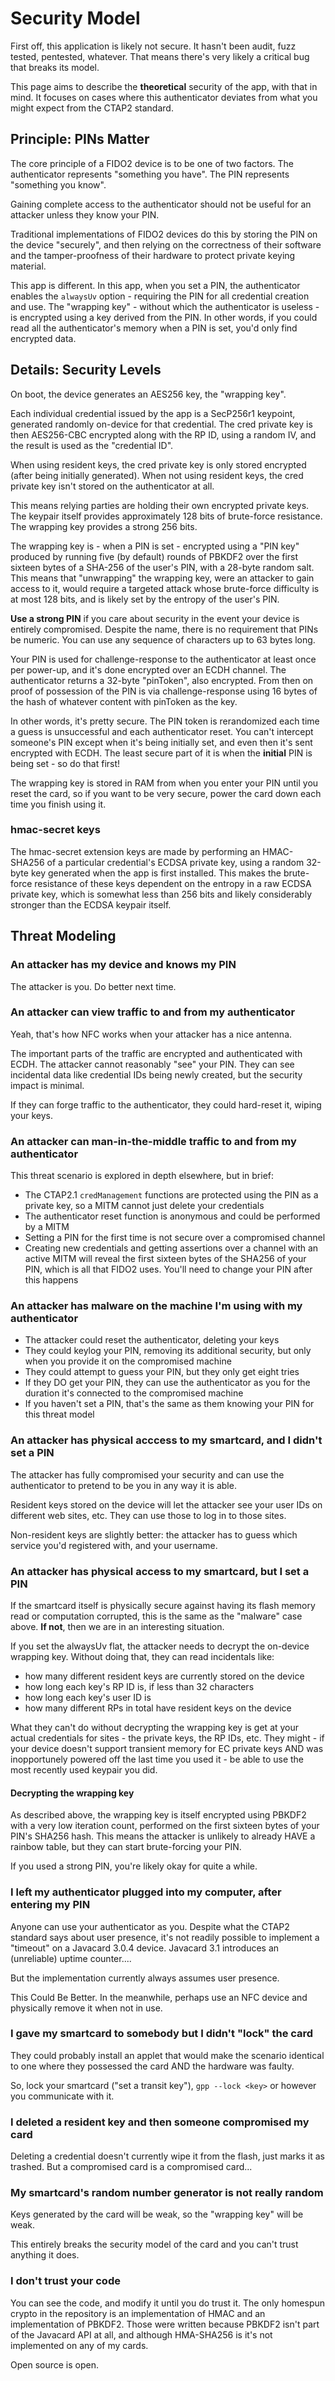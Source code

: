 # Security Model

First off, this application is likely not secure. It hasn't been
audit, fuzz tested, pentested, whatever. That means
there's very likely a critical bug that breaks its model.

This page aims to describe the **theoretical** security of the
app, with that in mind. It focuses on cases where this authenticator
deviates from what you might expect from the CTAP2 standard.

## Principle: PINs Matter

The core principle of a FIDO2 device is to be one of two factors.
The authenticator represents "something you have". The PIN represents
"something you know".

Gaining complete access to the authenticator should not be useful for
an attacker unless they know your PIN.

Traditional implementations of FIDO2 devices do this by storing the
PIN on the device "securely", and then relying on the correctness
of their software and the tamper-proofness of their hardware to
protect private keying material.

This app is different. In this app, when you set a PIN, the authenticator
enables the `alwaysUv` option - requiring the PIN for all credential
creation and use. The "wrapping key" - without which the authenticator
is useless - is encrypted using a key derived from the PIN. In other words,
if you could read all the authenticator's memory when a PIN is set, you'd
only find encrypted data.

## Details: Security Levels

On boot, the device generates an AES256 key, the "wrapping key".

Each individual credential issued by the app is a SecP256r1 keypoint,
generated randomly on-device for that credential. The cred private key
is then AES256-CBC encrypted along with the RP ID, using a random
IV, and the result is used as the "credential ID".

When using resident keys, the cred private key is only stored encrypted
(after being initially generated). When not using resident keys, the
cred private key isn't stored on the authenticator at all.

This means relying parties are holding their own encrypted private
keys. The keypair itself provides approximately 128 bits of
brute-force resistance. The wrapping key provides a strong 256 bits.

The wrapping key is - when a PIN is set - encrypted using a "PIN key"
produced by running five (by default) rounds of PBKDF2 over the first
sixteen bytes of a SHA-256 of the user's PIN, with a 28-byte random
salt. This means that "unwrapping" the wrapping key, were an attacker
to gain access to it, would require a targeted attack whose brute-force
difficulty is at most 128 bits, and is likely set by the entropy of
the user's PIN.

**Use a strong PIN** if you care about security in the event your device
is entirely compromised. Despite the name, there is no requirement that
PINs be numeric. You can use any sequence of characters up to 63 bytes long.

Your PIN is used for challenge-response to the authenticator at least once
per power-up, and it's done encrypted over an ECDH channel. The
authenticator returns a  32-byte "pinToken", also encrypted. From then on
proof of possession of the PIN is via challenge-response using 16 bytes of
the hash of whatever content with pinToken as the key.

In other words, it's pretty secure. The PIN token is rerandomized each time a
guess is unsuccessful and each authenticator reset. You can't intercept
someone's PIN except when it's being initially set, and even then it's sent
encrypted with ECDH. The least secure part of it is when the **initial** PIN
is being set - so do that first!

The wrapping key is stored in RAM from when you enter your PIN until you reset
the card, so if you want to be very secure, power the card down each time you
finish using it.

### hmac-secret keys

The hmac-secret extension keys are made by performing an HMAC-SHA256
of a particular credential's ECDSA private key, using a random 32-byte
key generated when the app is first installed. This makes the brute-force
resistance of these keys dependent on the entropy in a raw ECDSA private key,
which is somewhat less than 256 bits and likely considerably stronger
than the ECDSA keypair itself.

## Threat Modeling

### An attacker has my device and knows my PIN

The attacker is you. Do better next time.

### An attacker can view traffic to and from my authenticator

Yeah, that's how NFC works when your attacker has a nice antenna.

The important parts of the traffic are encrypted and authenticated
with ECDH. The attacker cannot reasonably "see" your PIN. They can
see incidental data like credential IDs being newly created, but
the security impact is minimal.

If they can forge traffic to the authenticator, they could hard-reset it,
wiping your keys.

### An attacker can man-in-the-middle traffic to and from my authenticator

This threat scenario is explored in depth elsewhere, but in brief:

- The CTAP2.1 `credManagement` functions are protected using the PIN as a private
  key, so a MITM cannot just delete your credentials
- The authenticator reset function is anonymous and could be performed by a MITM
- Setting a PIN for the first time is not secure over a compromised channel
- Creating new credentials and getting assertions over a channel with an active
  MITM will reveal the first sixteen bytes of the SHA256 of your PIN, which is
  all that FIDO2 uses. You'll need to change your PIN after this happens

### An attacker has malware on the machine I'm using with my authenticator

- The attacker could reset the authenticator, deleting your keys
- They could keylog your PIN, removing its additional security, but
  only when you provide it on the compromised machine
- They could attempt to guess your PIN, but they only get eight tries
- If they DO get your PIN, they can use the authenticator as you
  for the duration it's connected to the compromised machine
- If you haven't set a PIN, that's the same as them knowing your PIN
  for this threat model

### An attacker has physical acccess to my smartcard, and I didn't set a PIN

The attacker has fully compromised your security and can use the
authenticator to pretend to be you in any way it is able.

Resident keys stored on the device will let the attacker see your
user IDs on different web sites, etc. They can use those to log
in to those sites.

Non-resident keys are slightly better: the attacker has to guess
which service you'd registered with, and your username.

### An attacker has physical access to my smartcard, but I set a PIN

If the smartcard itself is physically secure against having its
flash memory read or computation corrupted, this is the same as
the "malware" case above. **If not**, then we are in an interesting
situation.

If you set the alwaysUv flat, the attacker needs to decrypt the
on-device wrapping key. Without doing that, they can read incidentals like:
- how many different resident keys are currently stored on the device
- how long each key's RP ID is, if less than 32 characters
- how long each key's user ID is
- how many different RPs in total have resident keys on the device

What they can't do without decrypting the wrapping key is get at
your actual credentials for sites - the private keys, the RP IDs,
etc. They might - if your device doesn't support transient memory
for EC private keys AND was inopportunely powered off the last time
you used it - be able to use the most recently used keypair you did.

#### Decrypting the wrapping key

As described above, the wrapping key is itself encrypted using
PBKDF2 with a very low iteration count, performed on the first
sixteen bytes of your PIN's SHA256 hash. This means the attacker is
unlikely to already HAVE a rainbow table, but they can start
brute-forcing your PIN.

If you used a strong PIN, you're likely okay for quite a while.

### I left my authenticator plugged into my computer, after entering my PIN

Anyone can use your authenticator as you. Despite what the CTAP2 standard
says about user presence, it's not readily possible to implement
a "timeout" on a Javacard 3.0.4 device. Javacard 3.1 introduces an
(unreliable) uptime counter....

But the implementation currently always assumes user presence.

This Could Be Better. In the meanwhile, perhaps use an NFC device and
physically remove it when not in use.

### I gave my smartcard to somebody but I didn't "lock" the card

They could probably install an applet that would make the scenario
identical to one where they possessed the card AND the hardware
was faulty.

So, lock your smartcard ("set a transit key"), `gpp --lock <key>` or 
however you communicate with it.

### I deleted a resident key and then someone compromised my card

Deleting a credential doesn't currently wipe it from the flash, just
marks it as trashed. But a compromised card is a compromised card...

### My smartcard's random number generator is not really random

Keys generated by the card will be weak, so the "wrapping key" will be weak.

This entirely breaks the security model of the card and you can't trust
anything it does.

### I don't trust your code

You can see the code, and modify it until you do trust it. The only homespun
crypto in the repository is an implementation of HMAC and an implementation
of PBKDF2. Those were written because PBKDF2 isn't part of the Javacard API
at all, and although HMA-SHA256 is it's not implemented on any of my cards.

Open source is open.
